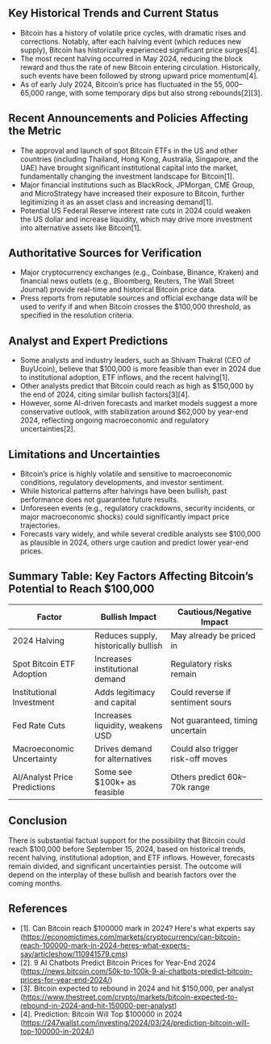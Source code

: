## Key Historical Trends and Current Status

- Bitcoin has a history of volatile price cycles, with dramatic rises and corrections. Notably, after each halving event (which reduces new supply), Bitcoin has historically experienced significant price surges[4].
- The most recent halving occurred in May 2024, reducing the block reward and thus the rate of new Bitcoin entering circulation. Historically, such events have been followed by strong upward price momentum[4].
- As of early July 2024, Bitcoin’s price has fluctuated in the $55,000–$65,000 range, with some temporary dips but also strong rebounds[2][3].

## Recent Announcements and Policies Affecting the Metric

- The approval and launch of spot Bitcoin ETFs in the US and other countries (including Thailand, Hong Kong, Australia, Singapore, and the UAE) have brought significant institutional capital into the market, fundamentally changing the investment landscape for Bitcoin[1].
- Major financial institutions such as BlackRock, JPMorgan, CME Group, and MicroStrategy have increased their exposure to Bitcoin, further legitimizing it as an asset class and increasing demand[1].
- Potential US Federal Reserve interest rate cuts in 2024 could weaken the US dollar and increase liquidity, which may drive more investment into alternative assets like Bitcoin[1].

## Authoritative Sources for Verification

- Major cryptocurrency exchanges (e.g., Coinbase, Binance, Kraken) and financial news outlets (e.g., Bloomberg, Reuters, The Wall Street Journal) provide real-time and historical Bitcoin price data.
- Press reports from reputable sources and official exchange data will be used to verify if and when Bitcoin crosses the $100,000 threshold, as specified in the resolution criteria.

## Analyst and Expert Predictions

- Some analysts and industry leaders, such as Shivam Thakral (CEO of BuyUcoin), believe that $100,000 is more feasible than ever in 2024 due to institutional adoption, ETF inflows, and the recent halving[1].
- Other analysts predict that Bitcoin could reach as high as $150,000 by the end of 2024, citing similar bullish factors[3][4].
- However, some AI-driven forecasts and market models suggest a more conservative outlook, with stabilization around $62,000 by year-end 2024, reflecting ongoing macroeconomic and regulatory uncertainties[2].

## Limitations and Uncertainties

- Bitcoin’s price is highly volatile and sensitive to macroeconomic conditions, regulatory developments, and investor sentiment.
- While historical patterns after halvings have been bullish, past performance does not guarantee future results.
- Unforeseen events (e.g., regulatory crackdowns, security incidents, or major macroeconomic shocks) could significantly impact price trajectories.
- Forecasts vary widely, and while several credible analysts see $100,000 as plausible in 2024, others urge caution and predict lower year-end prices.

## Summary Table: Key Factors Affecting Bitcoin’s Potential to Reach $100,000

| Factor                        | Bullish Impact                  | Cautious/Negative Impact           |
|-------------------------------|---------------------------------|------------------------------------|
| 2024 Halving                  | Reduces supply, historically bullish | May already be priced in           |
| Spot Bitcoin ETF Adoption     | Increases institutional demand  | Regulatory risks remain            |
| Institutional Investment      | Adds legitimacy and capital     | Could reverse if sentiment sours   |
| Fed Rate Cuts                 | Increases liquidity, weakens USD| Not guaranteed, timing uncertain   |
| Macroeconomic Uncertainty     | Drives demand for alternatives  | Could also trigger risk-off moves  |
| AI/Analyst Price Predictions  | Some see $100k+ as feasible     | Others predict $60k–$70k range     |

## Conclusion

There is substantial factual support for the possibility that Bitcoin could reach $100,000 before September 15, 2024, based on historical trends, recent halving, institutional adoption, and ETF inflows. However, forecasts remain divided, and significant uncertainties persist. The outcome will depend on the interplay of these bullish and bearish factors over the coming months.

## References

- [1]. Can Bitcoin reach $100000 mark in 2024? Here's what experts say (https://economictimes.com/markets/cryptocurrency/can-bitcoin-reach-100000-mark-in-2024-heres-what-experts-say/articleshow/110941579.cms)
- [2]. 9 AI Chatbots Predict Bitcoin Prices for Year-End 2024 (https://news.bitcoin.com/50k-to-100k-9-ai-chatbots-predict-bitcoin-prices-for-year-end-2024/)
- [3]. Bitcoin expected to rebound in 2024 and hit $150,000, per analyst (https://www.thestreet.com/crypto/markets/bitcoin-expected-to-rebound-in-2024-and-hit-150000-per-analyst)
- [4]. Prediction: Bitcoin Will Top $100000 in 2024 (https://247wallst.com/investing/2024/03/24/prediction-bitcoin-will-top-100000-in-2024/)